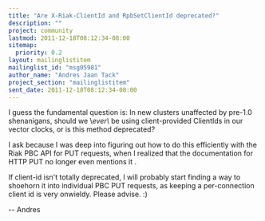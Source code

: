```yaml
---
title: "Are X-Riak-ClientId and RpbSetClientId deprecated?"
description: ""
project: community
lastmod: 2011-12-18T08:12:34-08:00
sitemap:
  priority: 0.2
layout: mailinglistitem
mailinglist_id: "msg05981"
author_name: "Andres Jaan Tack"
project_section: "mailinglistitem"
sent_date: 2011-12-18T08:12:34-08:00
---
```



I guess the fundamental question is: In new clusters unaffected by pre-1.0
shenanigans, should we \\*ever\\* be using client-provided ClientIds in our
vector clocks, or is this method deprecated?

I ask because I was deep into figuring out how to do this efficiently with
the Riak PBC API for PUT requests, when I realized that the documentation
for HTTP PUT no longer even mentions
it
.

If client-id isn't totally deprecated, I will probably start finding a way
to shoehorn it into individual PBC PUT requests, as keeping a
per-connection client id is very onwieldy. Please advise. :)

--
Andres
